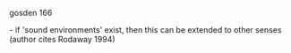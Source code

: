 gosden 166

  

\- if 'sound environments' exist, then this can be extended to other senses
\(author cites Rodaway 1994\)

